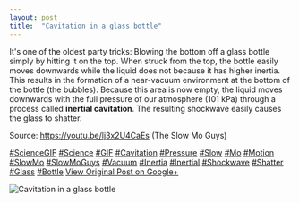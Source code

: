```yaml
---
layout: post
title:  "Cavitation in a glass bottle"
---
```


It's one of the oldest party tricks: Blowing the bottom off a glass bottle simply by hitting it on the top. When struck from the top, the bottle easily moves downwards while the liquid does not because it has higher inertia. This results in the formation of a near-vacuum environment at the bottom of the bottle (the bubbles). Because this area is now empty, the liquid moves downwards with the full pressure of our atmosphere (101 kPa) through a process called **inertial cavitation**. The resulting shockwave easily causes the glass to shatter.  
  
Source: <https://youtu.be/lj3x2U4CaEs> (The Slow Mo Guys)  
  
[#ScienceGIF](https://plus.google.com/s/%23ScienceGIF/posts) [#Science](https://plus.google.com/s/%23Science/posts) [#GIF](https://plus.google.com/s/%23GIF/posts) [#Cavitation](https://plus.google.com/s/%23Cavitation/posts) [#Pressure](https://plus.google.com/s/%23Pressure/posts) [#Slow](https://plus.google.com/s/%23Slow/posts) [#Mo](https://plus.google.com/s/%23Mo/posts) [#Motion](https://plus.google.com/s/%23Motion/posts) [#SlowMo](https://plus.google.com/s/%23SlowMo/posts) [#SlowMoGuys](https://plus.google.com/s/%23SlowMoGuys/posts) [#Vacuum](https://plus.google.com/s/%23Vacuum/posts) [#Inertia](https://plus.google.com/s/%23Inertia/posts) [#Inertial](https://plus.google.com/s/%23Inertial/posts) [#Shockwave](https://plus.google.com/s/%23Shockwave/posts) [#Shatter](https://plus.google.com/s/%23Shatter/posts) [#Glass](https://plus.google.com/s/%23Glass/posts) [#Bottle](https://plus.google.com/s/%23Bottle/posts)
[View Original Post on Google+](https://plus.google.com/+ColinSullender/posts/UnG9iWPXSJw)

![Cavitation in a glass bottle](https://i.imgur.com/IEaSdci.gif)
